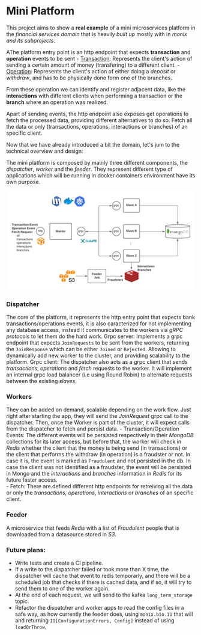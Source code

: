 # Mini Platform

This project aims to show a **real example** of a mini microservices platform in the _financial services domain_ that is heavily _built up_ mostly with in _monix and its subprojects_.

AThe platform entry point is an http endpoint that expects **transaction** and **operation** events to be sent
    - [Transaction](https://github.com/monix/mini-platform/blob/master/common/src/main/protobuf/protocol.proto#L35):
     Represents the client's action of sending a certain amount of money (transfering) to a different client. 
    - [Operation](https://github.com/monix/mini-platform/blob/master/common/src/main/protobuf/protocol.proto#L23):
     Represents the client's action of either doing a *deposit* or *withdraw*, and has to be physically done form one of the branches.
     
From these operation we can identify and register adjacent data, like the **interactions** with different clients when performing a transaction
 or the **branch** where an operation was realized. 
 
Apart of sending events, the http endpoint also exposes get operations to fetch the processed data, providing different alternatives to do so:
Fetch all the data or only (transactions, operations, interactions or branches) of an specific client.

Now that we have already introduced a bit the domain, let's jum to the technical overview and design:

The mini platform is composed by mainly three different components, the _dispatcher_, _worker_ and the _feeder_. 
They represent different type of applications which will be running in docker containers environment have its own purpose.   


![Mini Platform Diagram](/mini-platform-diagram.png)


### Dispatcher
 
 The core of the platform, it represents the http entry point that expects bank transactions/operations events, it is also
 caracterized for not implementing any database access, instead it communicates to the workers via _gRPC_ *proto*cols to let them do the hard work. 
 Grpc server: Implements a grpc endpoint that expects `JoinRequests` to be sent from the workers, returning the `JoinResponse` which 
 can be either `Joined` or `Rejected`. Allowing to dynamically add new worker to the cluster, and providing scalability to the platform.
 Grpc client: The dispatcher also acts as a grpc client that sends _transactions_, _operations_ and _fetch_ requests to
	the worker. It will implement an internal grpc load balancer (i.e using Round Robin) to alternate requests between the existing _slaves_.

### Workers

They can be added on demand, scalable depending on the work flow. 
Just right after starting the app, they will send the _JoinRequest_ grpc call to the dispatcher.
Then, once the Worker is part of the cluster, it will expect calls from the dispatcher to fetch and persist data.
    - Transaction/Operation Events: The different events will be persisted respectively in their _MongoDB_ collections for its later access, 
        but before that, the worker will check in _Redis_ whether the client that the money is being send (in transactions) or the client that 
        performs the withdraw (in operation) is a fraudster or not. In case it is, the event is marked as `Fraudulent` and not persisted in the db.
      In case the client was not identified as a fraudster, the event will be persisted in Mongo and the _interactions_ and _branches_ information in _Redis_ for
      its future faster access.   
    - Fetch: There are defined different http endpoints for retreiving all the data or only the _transactions_, _operations_, _interactions_ or _branches_ of an specific client.


### Feeder 

A microservice that feeds _Redis_ with a list of _Fraudulent_ people that is downloaded from a datasource stored in _S3_.

	

### Future plans:
 - Write tests and create a CI pipeline.
 - If a write to the dispatcher failed or took more than X time, the dispatcher will cache that event to redis temporarly, 
and there will be a scheduled job that checks if there is cached data, and if so, it will try to send them to one of the worker again.
- At the end of each request, we will send to the kafka `long_term_storage` topic.
- Refactor the dispatcher and worker apps to read the config files in a safe way, as how currently the feeder does, using `monix.bio.IO` that
will and returning `IO[ConfigurationErrors, Config]` instead of using `loadOrThrow`. 